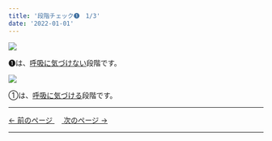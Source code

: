 ```yaml
---
title: '段階チェック➊　1/3'
date: '2022-01-01'
---
```

![](/images/01_1.jpg)

➊は、[呼吸に気づけない]()段階です。  

![](/images/01_2.jpg)

①は、[呼吸に気づける]()段階です。

***
[ ← 前のページ ](https://01234567890.thebase.in/about)　[ 次のページ → ](/posts/01-2)
***
